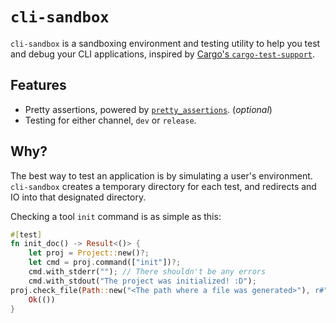 # `cli-sandbox`

`cli-sandbox` is a sandboxing environment and testing utility to help you test and debug your CLI applications, inspired by [Cargo's `cargo-test-support`](https://github.com/rust-lang/cargo/tree/master/crates/cargo-test-support).

## Features

* Pretty assertions, powered by [`pretty_assertions`](https://docs.rs/pretty_assertions/latest/pretty_assertions/). (*optional*)
* Testing for either channel, `dev` or `release`.

## Why?

The best way to test an application is by simulating a user's environment. `cli-sandbox` creates a temporary directory for each test, and redirects and IO into that designated directory.

Checking a tool `init` command is as simple as this:

```rs
#[test]
fn init_doc() -> Result<()> {
    let proj = Project::new()?;
	let cmd = proj.command(["init"])?;
	cmd.with_stderr(""); // There shouldn't be any errors
	cmd.with_stdout("The project was initialized! :D");
proj.check_file(Path::new("<The path where a file was generated>"), r#"WHAT SHOULD APPEAR IN THE FILE"#)?;
	Ok(())
}
```
